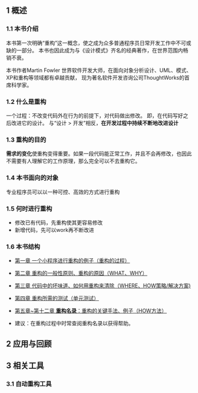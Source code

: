 ## 1 概述

### 1.1 本书介绍
本书第一次明确“重构”这一概念，使之成为众多普通程序员日常开发工作中不可或缺的一部分。
本书也因此成为与《设计模式》齐名的经典著作，在世界范围内畅销不衰。

本书作者Martin Fowler 世界软件开发大师，在面向对象分析设计、UML、模式、XP和重构等领域都有卓越贡献，
现为著名软件开发咨询公司ThoughtWorks的首席科学家。

### 1.2 什么是重构
一个过程：不改变代码外在行为的前提下，对代码做出修改。
即，在代码写好之后改进它的设计。
与“设计 > 开发”相反，**在开发过程中持续不断地改进设计**

### 1.3 重构的目的
**需求的变化**使重构变得重要。如果一段代码能正常工作，并且不会再修改，也因此不需要有人理解它的工作原理，那么完全可以不去重构它。

### 1.4 本书面向的对象
专业程序员可以以一种可控、高效的方式进行重构

### 1.5 何时进行重构
* 修改已有代码，先重构使其更容易修改
* 新增代码，先可以work再不断改进

### 1.6 本书结构

* [第一章 				一个小程序进行重构的例子（重构的过程）]()

* [第二章 				重构的一般性原则、重构的原因（WHAT、WHY）]()

* [第三章 				代码中的坏味道、如何用重构来清除（WHERE、HOW策略/解决方案)]()

* [第四章 				重构所需的测试（单元测试）]()

* [第五章~第十二章 	**重构名录**：重构的关键手法、例子（HOW方法）]()

* 建议：在重构过程中时常查阅重构名录以获得帮助。


## 2 应用与回顾

## 3 相关工具
### 3.1 自动重构工具
